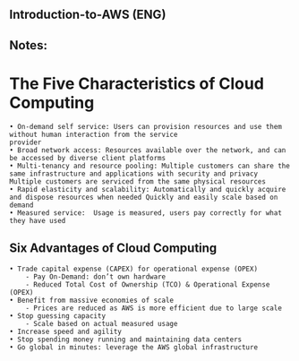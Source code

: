 ## Introduction-to-AWS (ENG)

## Notes:

# The Five Characteristics of Cloud Computing
    • On-demand self service: Users can provision resources and use them without human interaction from the service
    provider
    • Broad network access: Resources available over the network, and can be accessed by diverse client platforms
    • Multi-tenancy and resource pooling: Multiple customers can share the same infrastructure and applications with security and privacy Multiple customers are serviced from the same physical resources
    • Rapid elasticity and scalability: Automatically and quickly acquire and dispose resources when needed Quickly and easily scale based on demand
    • Measured service:  Usage is measured, users pay correctly for what they have used

## Six Advantages of Cloud Computing

    • Trade capital expense (CAPEX) for operational expense (OPEX)
        - Pay On-Demand: don’t own hardware
        - Reduced Total Cost of Ownership (TCO) & Operational Expense (OPEX)
    • Benefit from massive economies of scale
        - Prices are reduced as AWS is more efficient due to large scale
    • Stop guessing capacity
        - Scale based on actual measured usage
    • Increase speed and agility
    • Stop spending money running and maintaining data centers
    • Go global in minutes: leverage the AWS global infrastructure
